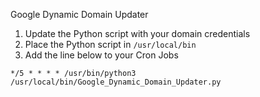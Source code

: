 Google Dynamic Domain Updater

1. Update the Python script with your domain credentials
2. Place the Python script in `/usr/local/bin`
3. Add the line below to your Cron Jobs

```
*/5 * * * * /usr/bin/python3 /usr/local/bin/Google_Dynamic_Domain_Updater.py

```
